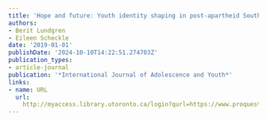 ```yaml
---
title: 'Hope and future: Youth identity shaping in post-apartheid South Africa'
authors:
- Berit Lundgren
- Eileen Scheckle
date: '2019-01-01'
publishDate: '2024-10-10T14:22:51.274703Z'
publication_types:
- article-journal
publication: '*International Journal of Adolescence and Youth*'
links:
- name: URL
  url: 
    http://myaccess.library.utoronto.ca/login?qurl=https://www.proquest.com/docview/2034053800?accountid=14771&bdid=38384&_bd=XZi4lhy7nXX7GptEgo59qkg6Hug%3D
---
```

